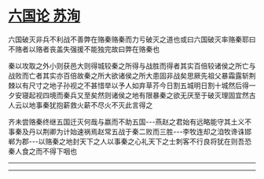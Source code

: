# <u>六国论  苏洵</u>

六国破灭非兵不利战不善弊在赂秦赂秦而力亏破灭之道也或曰六国破灭率赂秦耶曰不赂者以赂者丧盖失强援不能独完故曰弊在赂秦也  

秦以攻取之外小则获邑大则得城较秦之所得与战胜而得者其实百倍较诸侯之所亡与战败而亡者其实亦百倍故秦之所大欲诸侯之所大患固非战矣思厥先祖父暴霜露斩荆棘以有尺寸之地子孙视之不甚惜举以予人如弃草芥今日割五城明日割十城然后得一夕安寝起视四境而秦兵又至矣然则诸侯之地有限暴秦之欲无厌至于破灭理固宜然古人云以地事秦犹抱薪救火薪不尽火不灭此言得之  

齐未尝赂秦终继五国迁灭何哉与嬴而不助五国---燕赵之君始有远略能守其土义不事秦及丹以荆卿为计始速祸焉赵常五战于秦二败而三胜---李牧连却之洎牧谗诛邯郸为郡---以赂秦之地封天下之人以事秦之心礼天下之士刺客不行良将犹在则吾恐秦人食之而不得下咽也  

------  

------